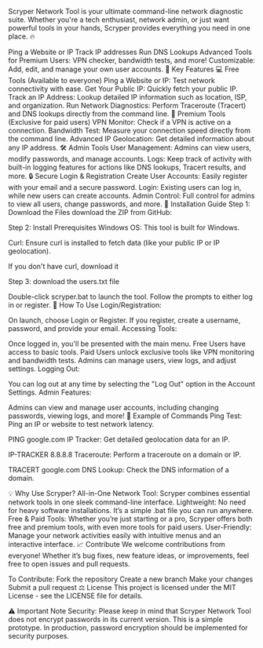 Scryper Network Tool is your ultimate command-line network diagnostic suite. Whether you're a tech enthusiast, network admin, or just want powerful tools in your hands, Scryper provides everything you need in one place. 🔥

Ping a Website or IP
Track IP addresses
Run DNS Lookups
Advanced Tools for Premium Users: VPN checker, bandwidth tests, and more!
Customizable: Add, edit, and manage your own user accounts.
🌟 Key Features
💻 Free Tools (Available to everyone)
Ping a Website or IP: Test network connectivity with ease.
Get Your Public IP: Quickly fetch your public IP.
Track an IP Address: Lookup detailed IP information such as location, ISP, and organization.
Run Network Diagnostics: Perform Traceroute (Tracert) and DNS lookups directly from the command line.
💎 Premium Tools (Exclusive for paid users)
VPN Monitor: Check if a VPN is active on a connection.
Bandwidth Test: Measure your connection speed directly from the command line.
Advanced IP Geolocation: Get detailed information about any IP address.
🛠️ Admin Tools
User Management: Admins can view users, modify passwords, and manage accounts.
Logs: Keep track of activity with built-in logging features for actions like DNS lookups, Tracert results, and more.
🔒 Secure Login & Registration
Create User Accounts: Easily register with your email and a secure password.
Login: Existing users can log in, while new users can create accounts.
Admin Control: Full control for admins to view all users, change passwords, and more.
🚀 Installation Guide
Step 1: Download the Files
download the ZIP from GitHub:

Step 2: Install Prerequisites
Windows OS: This tool is built for Windows.

Curl: Ensure curl is installed to fetch data (like your public IP or IP geolocation).

If you don't have curl, download it

Step 3: download the users.txt file

Double-click scryper.bat to launch the tool. Follow the prompts to either log in or register.
🔧 How To Use
Login/Registration:

On launch, choose Login or Register.
If you register, create a username, password, and provide your email.
Accessing Tools:

Once logged in, you'll be presented with the main menu.
Free Users have access to basic tools.
Paid Users unlock exclusive tools like VPN monitoring and bandwidth tests.
Admins can manage users, view logs, and adjust settings.
Logging Out:

You can log out at any time by selecting the "Log Out" option in the Account Settings.
Admin Features:

Admins can view and manage user accounts, including changing passwords, viewing logs, and more!
📝 Example of Commands
Ping Test: Ping an IP or website to test network latency.



PING google.com
IP Tracker: Get detailed geolocation data for an IP.


IP-TRACKER 8.8.8.8
Traceroute: Perform a traceroute on a domain or IP.


TRACERT google.com
DNS Lookup: Check the DNS information of a domain.


💡 Why Use Scryper?
All-in-One Network Tool: Scryper combines essential network tools in one sleek command-line interface.
Lightweight: No need for heavy software installations. It’s a simple .bat file you can run anywhere.
Free & Paid Tools: Whether you’re just starting or a pro, Scryper offers both free and premium tools, with even more tools for paid users.
User-Friendly: Manage your network activities easily with intuitive menus and an interactive interface.
📈 Contribute
We welcome contributions from everyone! Whether it’s bug fixes, new feature ideas, or improvements, feel free to open issues and pull requests.

To Contribute:
Fork the repository
Create a new branch
Make your changes
Submit a pull request
⚖️ License
This project is licensed under the MIT License - see the LICENSE file for details.

⚠️ Important Note
Security: Please keep in mind that Scryper Network Tool does not encrypt passwords in its current version. This is a simple prototype. In production, password encryption should be implemented for security purposes.
